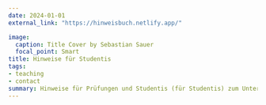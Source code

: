 ```yaml
---
date: 2024-01-01
external_link: "https://hinweisbuch.netlify.app/"

image:
  caption: Title Cover by Sebastian Sauer
  focal_point: Smart
title: Hinweise für Studentis
tags:
- teaching
- contact
summary: Hinweise für Prüfungen und Studentis (für Studentis) zum Unterricht bei Prof. Sebastian Sauer.
---
```




